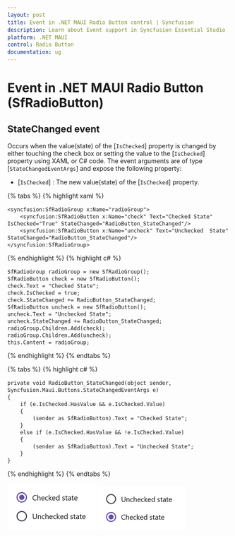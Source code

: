```yaml
---
layout: post
title: Event in .NET MAUI Radio Button control | Syncfusion
description: Learn about Event support in Syncfusion Essential Studio .NET MAUI Radio Button control, its elements and more.
platform: .NET MAUI
control: Radio Button
documentation: ug
---
```


# Event in .NET MAUI Radio Button (SfRadioButton)

## StateChanged event

Occurs when the value(state) of the [`IsChecked`] property is changed by either touching the check box or setting the value to the [`IsChecked`] property using XAML or C# code. The event arguments are of type [`StateChangedEventArgs`] and expose the following property:

* [`IsChecked`] : The new value(state) of the [`IsChecked`] property.

{% tabs %}
{% highlight xaml %}

    <syncfusion:SfRadioGroup x:Name="radioGroup">
        <syncfusion:SfRadioButton x:Name="check" Text="Checked State" IsChecked="True" StateChanged="RadioButton_StateChanged"/>
        <syncfusion:SfRadioButton x:Name="uncheck" Text="Unchecked  State" StateChanged="RadioButton_StateChanged"/>
    </syncfusion:SfRadioGroup>

{% endhighlight %}
{% highlight c# %}

    SfRadioGroup radioGroup = new SfRadioGroup();
    SfRadioButton check = new SfRadioButton();
    check.Text = "Checked State";
    check.IsChecked = true;
    check.StateChanged += RadioButton_StateChanged;
    SfRadioButton uncheck = new SfRadioButton();
    uncheck.Text = "Unchecked State";
    uncheck.StateChanged += RadioButton_StateChanged;
    radioGroup.Children.Add(check);
    radioGroup.Children.Add(uncheck);
    this.Content = radioGroup;

{% endhighlight %}
{% endtabs %}

{% tabs %}
{% highlight c# %}

    private void RadioButton_StateChanged(object sender, Syncfusion.Maui.Buttons.StateChangedEventArgs e)
    {
        if (e.IsChecked.HasValue && e.IsChecked.Value)
        {
            (sender as SfRadioButton).Text = "Checked State";
        }
        else if (e.IsChecked.HasValue && !e.IsChecked.Value)
        {
            (sender as SfRadioButton).Text = "Unchecked State";
        }
    }
 
{% endhighlight %}
{% endtabs %}

![StateChanged event 1](Images/Event/statechanged1.png)
![StateChanged event 2](Images/Event/statechanged2.png)
